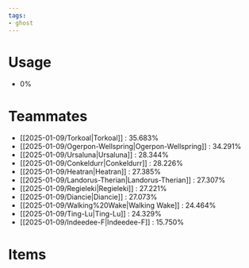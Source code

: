 ```yaml
---
tags:
- ghost
---
```

# Usage
- 0%
# Teammates
- [[2025-01-09/Torkoal|Torkoal]] : 35.683%
- [[2025-01-09/Ogerpon-Wellspring|Ogerpon-Wellspring]] : 34.291%
- [[2025-01-09/Ursaluna|Ursaluna]] : 28.344%
- [[2025-01-09/Conkeldurr|Conkeldurr]] : 28.226%
- [[2025-01-09/Heatran|Heatran]] : 27.385%
- [[2025-01-09/Landorus-Therian|Landorus-Therian]] : 27.307%
- [[2025-01-09/Regieleki|Regieleki]] : 27.221%
- [[2025-01-09/Diancie|Diancie]] : 27.073%
- [[2025-01-09/Walking%20Wake|Walking Wake]] : 24.464%
- [[2025-01-09/Ting-Lu|Ting-Lu]] : 24.329%
- [[2025-01-09/Indeedee-F|Indeedee-F]] : 15.750%
# Items